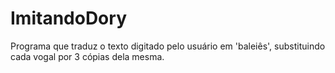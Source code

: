 # ImitandoDory
Programa que traduz o texto digitado pelo usuário em 'baleiês', substituindo cada vogal por 3 cópias dela mesma.

